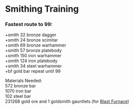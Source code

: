 # Smithing Training

### Fastest route to 99:

+smith 32 bronze dagger  
+smith 24 bronze scimitar  
+smith 69 bronze warhammer  
+smith 57 bronze platebody  
+smith 150 iron warhammer  
+smith 124 iron platebody  
+smith 34 steel warhammer  
+bf gold bar repeat until 99  
  
Materials Needed:  
572 bronze bar  
1070 iron bar  
102 steel bar  
231268 gold ore and 1 goldsmith gauntlets \(for [Blast Furnace](https://app.gitbook.com/@oldschool-gg/s/old-school-bot/~/drafts/-Mic5xlcxbHnUT2Okv4I/skills/smithing/blast-furnace)\)

